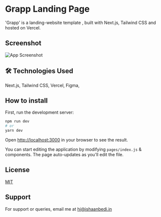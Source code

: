 
# Grapp Landing Page

'Grapp' is a landing-website template , built with Next.js, Tailwind CSS and hosted on Vercel.




## Screenshot

![App Screenshot](https://res.cloudinary.com/dhfhotfqs/image/upload/v1653066026/Github/screely-1653066016264_nemh4s.png)


## 🛠 Technologies Used
Next.js, Tailwind CSS, Vercel, Figma, 


## How to install

First, run the development server:

```bash
npm run dev
# or
yarn dev
```

Open [http://localhost:3000](http://localhost:3000) in your browser to see the result.

You can start editing the application by modifying `pages/index.js` & components. The page auto-updates as you'll edit the file.



## License

[MIT](https://choosealicense.com/licenses/mit/)


## Support

For support or queries, email me at hi@ishaanbedi.in

